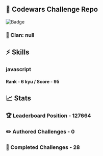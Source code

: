 ## :trident: Codewars Challenge Repo
![Badge](https://www.codewars.com/users/scottworks/badges/large)
### :wolf: Clan: null
## :zap: Skills
### javascript
#### Rank - 6 kyu / Score - 95

## :chart_with_upwards_trend: Stats
### :trophy: Leaderboard Position - 127664
### :pencil2: Authored Challenges - 0
### :muscle: Completed Challenges - 28
